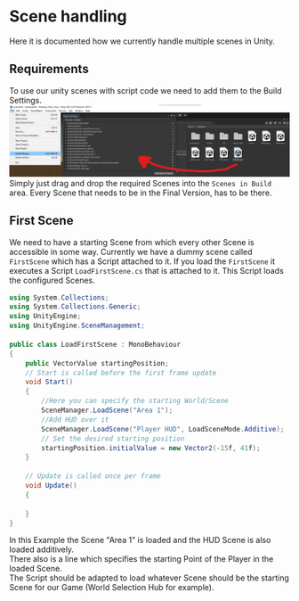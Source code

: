 # Scene handling

Here it is documented how we currently handle multiple scenes in Unity.

## Requirements

To use our unity scenes with script code we need to add them to the Build Settings.  
![build settings](build-settings-scenes.png)  
Simply just drag and drop the required Scenes into the `Scenes in Build` area.
Every Scene that needs to be in the Final Version, has to be there.

## First Scene

We need to have a starting Scene from which every other Scene is accessible in some way. Currently we have a dummy scene called `FirstScene` which has a Script attached to it. If you load the `FirstScene` it executes a Script `LoadFirstScene.cs` that is attached to it. This Script loads the configured Scenes.

```c#
using System.Collections;
using System.Collections.Generic;
using UnityEngine;
using UnityEngine.SceneManagement;

public class LoadFirstScene : MonoBehaviour
{
    public VectorValue startingPosition;
    // Start is called before the first frame update
    void Start()
    {
        //Here you can specify the starting World/Scene
        SceneManager.LoadScene("Area 1");
        //Add HUD over it
        SceneManager.LoadScene("Player HUD", LoadSceneMode.Additive);
        // Set the desired starting position
        startingPosition.initialValue = new Vector2(-15f, 41f);
    }

    // Update is called once per frame
    void Update()
    {
        
    }
}


```

In this Example the Scene "Area 1" is loaded and the HUD Scene is also loaded additively.  
There also is a line which specifies the starting Point of the Player in the loaded Scene.  
The Script should be adapted to load whatever Scene should be the starting Scene for our Game (World Selection Hub for example).
